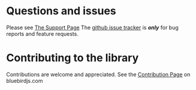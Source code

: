 
# Questions and issues

Please see [The Support Page](http://bluebirdjs.com/docs/support.html)
The [github issue tracker](https://github.com/petkaantonov/bluebird/issues) is **_only_** for bug reports and feature requests.

# Contributing to the library

Contributions are welcome and appreciated. See the [Contribution Page](http://bluebirdjs.com/docs/contribute.html) on bluebirdjs.com

